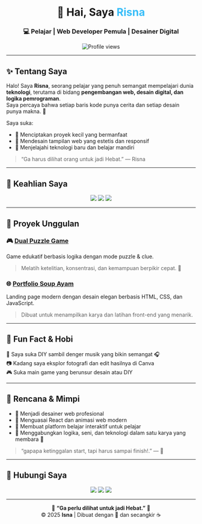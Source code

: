 <!-- PROFIL UTAMA -->
<h1 align="center">👋 Hai, Saya <span style="color:#38bdf8;">Risna</span></h1>
<h3 align="center">💻 Pelajar | Web Developer Pemula | Desainer Digital</h3>

<p align="center">
  <img src="https://komarev.com/ghpvc/?username=USERNAME_KAMU&label=Profile%20Views&color=blueviolet&style=flat" alt="Profile views"/>
</p>

---

## ✨ Tentang Saya

Halo! Saya **Risna**, seorang pelajar yang penuh semangat mempelajari dunia **teknologi**, terutama di bidang **pengembangan web, desain digital, dan logika pemrograman**.  
Saya percaya bahwa setiap baris kode punya cerita dan setiap desain punya makna. 🌿

Saya suka:
- 🧩 Menciptakan proyek kecil yang bermanfaat
- 🎨 Mendesain tampilan web yang estetis dan responsif
- 🚀 Menjelajahi teknologi baru dan belajar mandiri

> “Ga harus dilihat orang untuk jadi Hebat.” — Risna 

---

## 🧠 Keahlian Saya

<p align="center">
  <img src="https://img.shields.io/badge/Canva-00C4CC?style=for-the-badge&logo=canva&logoColor=white" />
  <img src="https://img.shields.io/badge/Figma-F24E1E?style=for-the-badge&logo=figma&logoColor=white" />
  <img src="https://img.shields.io/badge/GitHub-181717?style=for-the-badge&logo=github&logoColor=white" />
</p>

---

## 🧩 Proyek Unggulan

### 🎮 [Dual Puzzle Game](#)
Game edukatif berbasis logika dengan mode puzzle & clue.  
> Melatih ketelitian, konsentrasi, dan kemampuan berpikir cepat. 🧠  

### 🌐 [Portfolio Soup Ayam](#)
Landing page modern dengan desain elegan berbasis HTML, CSS, dan JavaScript.  
> Dibuat untuk menampilkan karya dan latihan front-end yang menarik.

---

## 🌈 Fun Fact & Hobi

💬 Saya suka DIY sambil denger musik yang bikin semangat  🎧  
📷 Kadang saya eksplor fotografi dan edit hasilnya di Canva  
🎮 Suka main game yang berunsur desain atau DIY  

---

## 🧭 Rencana & Mimpi

- 🔹 Menjadi desainer web profesional  
- 🔹 Menguasai React dan animasi web modern  
- 🔹 Membuat platform belajar interaktif untuk pelajar  
- 🔹 Menggabungkan logika, seni, dan teknologi dalam satu karya yang membara 🌟  

> “gapapa ketinggalan start, tapi harus sampai finish!.” — 🌙  

---

## 🤝 Hubungi Saya

<p align="center">
  <a href="mailto:emailkamu@gmail.com"><img src="https://img.shields.io/badge/Gmail-D14836?style=for-the-badge&logo=gmail&logoColor=white"/></a>
  <a href="https://www.instagram.com/usernamekamu/"><img src="https://img.shields.io/badge/Instagram-E4405F?style=for-the-badge&logo=instagram&logoColor=white"/></a>
  <a href="https://github.com/USERNAME_KAMU"><img src="https://img.shields.io/badge/GitHub-181717?style=for-the-badge&logo=github&logoColor=white"/></a>
</p>

---

<p align="center">
  🌸 <b>“Ga perlu dilihat untuk jadi Hebat.”</b> 🌸<br/>
  © 2025 <b>Isna</b> | Dibuat dengan 💙 dan secangkir ☕
</p>
